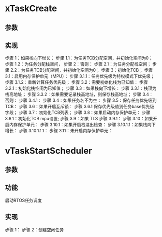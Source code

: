 # xTaskCreate
## 参数
## 实现
步骤 1：如果栈向下增长：
步骤 1.1：为任务TCB分配空间，并初始化空间为0；
步骤 1.2：为任务分配栈空间，
步骤 2：否则：
步骤 2.1：为任务分配栈空间；
步骤 2.2：为任务TCB分配空间，并初始化空间为0；
步骤 3：初始化TCB；
步骤 3.1：启用内存保护单元（MPU）：
步骤 3.1.1：任务优先级为特权模式下优先级；
步骤 3.1.2：重新计算任务优先级；
步骤 3.2：需要初始化栈为已知值：
步骤 3.2.1：初始化栈空间为已知值；
步骤 3.3：如果栈向下增长：
步骤 3.3.1：栈顶为栈高地址；
步骤 3.3.2：如果需要记录栈高地址，则保存栈高地址；
步骤 3.4：否则：
步骤 3.4.1：
步骤 3.4：如果任务名不为空：
步骤 3.5：保存任务优先级到 TCB：
步骤 3.6：如果开启互斥锁：
步骤 3.6.1 保存优先级值到任务base优先级字段；
步骤 3.7：初始化TCB列表；
步骤 3.8：如果启动内存保护单元：
步骤 3.8.1：初始化TCB mpu设置;
步骤 3.9：如果 TLS
步骤 3.9.1：
步骤 3.10：如果开启内存保护单元：
步骤 3.10.1：如果开启栈溢出检查：
步骤 3.10.1.1：如果栈向下增长：
步骤 3.10.1.1.1：
步骤 3.11：未开启内存保护单元：

# vTaskStartScheduler
## 参数
## 功能
启动RTOS任务调度
## 实现
步骤 1：
步骤 2：创建空闲任务

